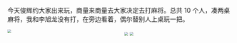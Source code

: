 今天俊辉约大家出来玩，商量来商量去大家决定去打麻将。总共 10 个人，凑两桌麻将，我和李旭龙没有打，在旁边看着，偶尔替别人上桌玩一把。

<div style="display: grid; grid-template-columns: 1fr 1fr; gap: 20px;">
  <div>
    <img src="https://cdn.jsdelivr.net/gh/LastKnightCoder/ImgHosting3@master/202205161713302022-05-16-17-13-32.png" style="zoom:50%"/>
  </div>
  <div>
    <img src="https://cdn.jsdelivr.net/gh/LastKnightCoder/ImgHosting3@master/202205161714102022-05-16-17-14-11.png" style="zoom:50%"/>
    <img src="https://cdn.jsdelivr.net/gh/LastKnightCoder/image-for-2022@master/202205161721472022-05-16-17-21-47.png" style="zoom:50%"/>
  </div>
</div>